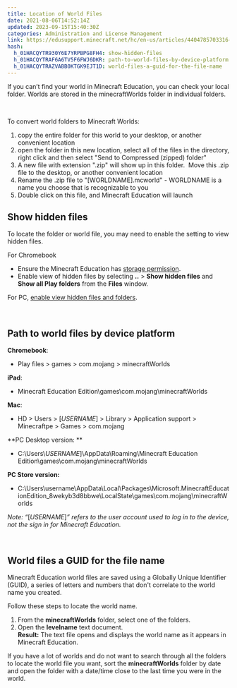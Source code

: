 ```yaml
---
title: Location of World Files
date: 2021-08-06T14:52:14Z
updated: 2023-09-15T15:40:30Z
categories: Administration and License Management
link: https://edusupport.minecraft.net/hc/en-us/articles/4404785703316-Location-of-World-Files
hash:
  h_01HACQYTR930Y6E7YRPBPG8FH4: show-hidden-files
  h_01HACQYTRAF6A6TV5F6FWJ6DKR: path-to-world-files-by-device-platform
  h_01HACQYTRAZVABB0KTGK9EJT1D: world-files-a-guid-for-the-file-name
---
```


If you can’t find your world in Minecraft Education, you can check your local folder. Worlds are stored in the minecraftWorlds folder in individual folders. 

 

To convert world folders to Minecraft Worlds:

1.  copy the entire folder for this world to your desktop, or another convenient location
2.  open the folder in this new location, select all of the files in the directory, right click and then select "Send to Compressed (zipped) folder"
3.  A new file with extension ".zip" will show up in this folder.  Move this .zip file to the desktop, or another convenient location
4.  Rename the .zip file to "\[WORLDNAME\].mcworld" - WORLDNAME is a name you choose that is recognizable to you
5.  Double click on this file, and Minecraft Education will launch

## Show hidden files

To locate the folder or world file, you may need to enable the setting to view hidden files.

For Chromebook

- Ensure the Minecraft Education has [storage permission](https://support.google.com/chrome/a/answer/7515036?hl=en).
- Enable view of hidden files by selecting **..** \> **Show hidden files** and **Show all Play folders** from the **Files** window.

For PC, [enable view hidden files and folders](https://support.microsoft.com/en-us/windows/view-hidden-files-and-folders-in-windows-10-97fbc472-c603-9d90-91d0-1166d1d9f4b5).

 

## Path to world files by device platform

**Chromebook**:

- Play files \> games \> com.mojang \> minecraftWorlds

**iPad**:

- Minecraft Education Edition\games\com.mojang\minecraftWorlds

**Mac**: 

- HD \> Users \> \[*USERNAME*\] \> Library \> Application support \> Minecraftpe \> Games \> com.mojang

**PC Desktop version: **

- C:\Users\\*USERNAME*\]\AppData\Roaming\Minecraft Education Edition\games\com.mojang\minecraftWorlds

**PC Store version:**

- C:\Users\username\AppData\Local\Packages\Microsoft.MinecraftEducationEdition_8wekyb3d8bbwe\LocalState\games\com.mojang\minecraftWorlds

*Note: “*\[*USERNAME*\]*” refers to the user account used to log in to the device, not the sign in for Minecraft Education.*

 

## World files a GUID for the file name

Minecraft Education world files are saved using a Globally Unique Identifier (GUID), a series of letters and numbers that don't correlate to the world name you created.

Follow these steps to locate the world name.

1.  From the **minecraftWorlds** folder, select one of the folders.
2.  Open the **levelname** text document.  
    **Result:** The text file opens and displays the world name as it appears in Minecraft Education.

If you have a lot of worlds and do not want to search through all the folders to locate the world file you want, sort the **minecraftWorlds** folder by date and open the folder with a date/time close to the last time you were in the world.
